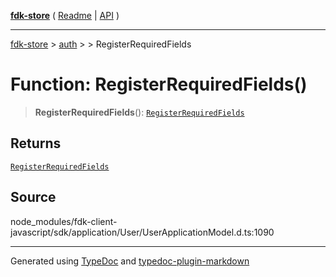 [**fdk-store**](../../../README.md) ( [Readme](../../../README.md) \| [API](../../../API.md) )

---

[fdk-store](../../../API.md) > [auth](../../README.md) > [<internal>](../README.md) > RegisterRequiredFields

# Function: RegisterRequiredFields()

> **RegisterRequiredFields**(): [`RegisterRequiredFields`](../type-aliases/type-alias.RegisterRequiredFields.md)

## Returns

[`RegisterRequiredFields`](../type-aliases/type-alias.RegisterRequiredFields.md)

## Source

node_modules/fdk-client-javascript/sdk/application/User/UserApplicationModel.d.ts:1090

---

Generated using [TypeDoc](https://typedoc.org/) and [typedoc-plugin-markdown](https://www.npmjs.com/package/typedoc-plugin-markdown)
